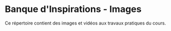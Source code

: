 # Banque d'Inspirations - Images

Ce répertoire contient des images et vidéos aux travaux pratiques du cours. 

